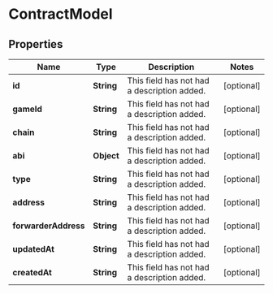 

# ContractModel

## Properties

Name | Type | Description | Notes
------------ | ------------- | ------------- | -------------
**id** | **String** | This field has not had a description added. |  [optional]
**gameId** | **String** | This field has not had a description added. |  [optional]
**chain** | **String** | This field has not had a description added. |  [optional]
**abi** | **Object** | This field has not had a description added. |  [optional]
**type** | **String** | This field has not had a description added. |  [optional]
**address** | **String** | This field has not had a description added. |  [optional]
**forwarderAddress** | **String** | This field has not had a description added. |  [optional]
**updatedAt** | **String** | This field has not had a description added. |  [optional]
**createdAt** | **String** | This field has not had a description added. |  [optional]




